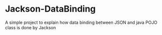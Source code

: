 # Jackson-DataBinding
A simple project to explain how data binding between JSON and java POJO class is done by Jackson
